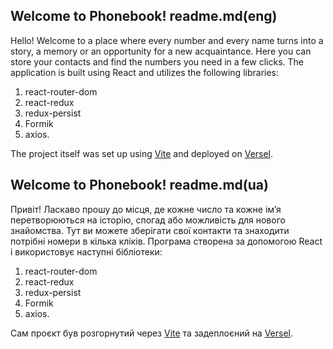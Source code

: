 ## Welcome to Phonebook! readme.md(eng)

Hello! Welcome to a place where every number and every name turns into a story, a memory or an
opportunity for a new acquaintance. Here you can store your contacts and find the numbers you need
in a few clicks. The application is built using React and utilizes the following libraries:

1.  react-router-dom
2.  react-redux
3.  redux-persist
4.  Formik
5.  axios.

The project itself was set up using [Vite](https://vitejs.dev/) and deployed on
[Versel](https://vercel.com/).

## Welcome to Phonebook! readme.md(ua)

Привіт! Ласкаво прошу до місця, де кожне число та кожне ім’я перетворюються на історію, спогад або
можливість для нового знайомства. Тут ви можете зберігати свої контакти та знаходити потрібні номери
в кілька кліків. Програма створена за допомогою React і використовує наступні бібліотеки:

1.  react-router-dom
2.  react-redux
3.  redux-persist
4.  Formik
5.  axios.

Сам проєкт був розгорнутий через [Vite](https://vitejs.dev/) та задеплоєний на
[Versel](https://vercel.com/).
